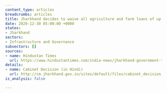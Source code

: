```yaml
---
content_type: articles
breadcrumbs: articles
title: Jharkhand decides to waive all agriculture and farm loans of up to $678
date: 2020-12-30 05:00:00 +0000
states:
- Jharkhand
sectors:
- Infrastructure and Governance
subsectors: []
sources:
- name: Hindustan Times
  url: https://www.hindustantimes.com/india-news/jharkhand-government-to-waive-farm-loans-up-to-rs-50-000/story-19dFAKyUouRqyq1Cyw6MMO.html
details:
- name: Cabinet Decision (in Hindi)
  url: http://cm.jharkhand.gov.in/sites/default/files/cabinet_decision_23_12_2020.pdf
is_analysis: false

---
```

